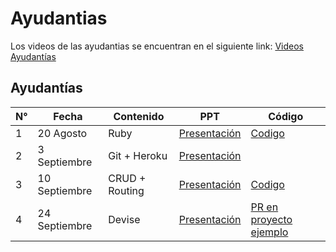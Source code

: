 # Ayudantias 

Los videos de las ayudantias se encuentran en el siguiente link: [Videos Ayudantías](https://drive.google.com/drive/folders/1tjdI2pFCf_io54h8tkE6evFwQPw_TRtB?usp=sharing)

## Ayudantías
| N°| Fecha          | Contenido              | PPT     | Código |
|---|----------------|------------------------|---------|---------
| 1 | 20 Agosto      | Ruby                   | [Presentación](https://github.com/IIC2143-2021-2/Syllabus/blob/main/Ayudant%C3%ADas/1.%20Ruby/0%20-%20IIC2143%20-%20Ruby.pdf)   | [Codigo](https://github.com/IIC2143-2021-2/Syllabus/tree/main/Ayudant%C3%ADas/1.%20Ruby) |
| 2 | 3 Septiembre   | Git + Heroku           | [Presentación](https://github.com/IIC2143-2021-2/Syllabus/blob/main/Ayudant%C3%ADas/2.%20Git%20%2B%20Heroku/git-cheat-sheet-education.pdf)   |  |
| 3 | 10 Septiembre  | CRUD + Routing         | [Presentación](https://github.com/IIC2143-2021-2/Syllabus/blob/main/Ayudant%C3%ADas/3.%20CRUD%20%2B%20Routing/Ayudant%C3%ADa%20CRUD.pdf)   | [Codigo](https://github.com/IIC2143-2021-2/Steam.rb/tree/6db5c203988b27e7bc506511b3c602be09e99a6d) |
| 4 | 24 Septiembre  | Devise                 | [Presentación](https://github.com/IIC2143-2021-2/Syllabus/blob/main/Ayudant%C3%ADas/4.%20Devise/Ayudant%C3%ADa%20Devise.pdf)   | [PR en proyecto ejemplo](https://github.com/IIC2143-2021-2/Steam.rb/pull/1) |
